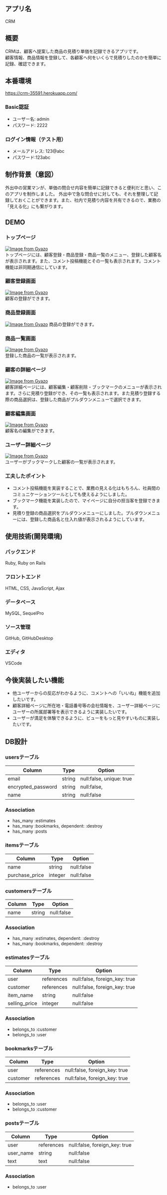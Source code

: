 ## アプリ名
CRM
## 概要
CRMは、顧客へ提案した商品の見積り単価を記録できるアプリです。  
顧客情報、商品情報を登録して、各顧客へ何をいくらで見積りしたのかを簡単に記録、確認できます。
## 本番環境
https://crm-35591.herokuapp.com/  
### Basic認証
- ユーザー名: admin
- パスワード: 2222  
### ログイン情報（テスト用）
- メールアドレス: 123@abc
- パスワード:123abc
## 制作背景（意図）  
外出中の営業マンが、単価の問合せ内容を簡単に記録できると便利だと思い、このアプリを制作しました。
外出中で急な問合せに対しても、それを整理して記録しておくことができます。また、社内で見積り内容を共有できるので、業務の「見える化」にも繋がります。
## DEMO  
### トップページ  
[![Image from Gyazo](https://i.gyazo.com/499201ff1ec48c0e4ac28789772b80f3.png)](https://gyazo.com/499201ff1ec48c0e4ac28789772b80f3)  
トップページには、顧客登録・商品登録・商品一覧のメニュー、登録した顧客名が表示されます。また、コメント投稿機能とその一覧も表示されます。コメント機能は非同期通信にしています。  
### 顧客登録画面  
[![Image from Gyazo](https://i.gyazo.com/14f3a710213c6d7eb64749c49282369c.png)](https://gyazo.com/14f3a710213c6d7eb64749c49282369c)  
顧客の登録ができます。  
### 商品登録画面  
[![Image from Gyazo](https://i.gyazo.com/0cc3c8587351b9fbb7575604a9db281f.png)](https://gyazo.com/0cc3c8587351b9fbb7575604a9db281f)
商品の登録ができます。  
### 商品一覧画面  
[![Image from Gyazo](https://i.gyazo.com/ef3ca4b80f5f060c677076292546c3d8.png)](https://gyazo.com/ef3ca4b80f5f060c677076292546c3d8)  
登録した商品の一覧が表示されます。  
### 顧客の詳細ページ  
[![Image from Gyazo](https://i.gyazo.com/ba931a37ce57d9bed5b3dac854c566a3.png)](https://gyazo.com/ba931a37ce57d9bed5b3dac854c566a3)  
顧客詳細ページには、顧客編集・顧客削除・ブックマークのメニューが表示されます。さらに見積り登録ができ、その一覧も表示されます。また見積り登録する際の商品選択は、登録した商品がプルダウンメニューで選択できます。  
### 顧客編集画面  
[![Image from Gyazo](https://i.gyazo.com/eaa4225fcfa2733b9a502dda66dd6f4a.png)](https://gyazo.com/eaa4225fcfa2733b9a502dda66dd6f4a)  
顧客名の編集ができます。  
### ユーザー詳細ページ  
[![Image from Gyazo](https://i.gyazo.com/4b9d1919f6a83e6580be8576f8625eb0.png)](https://gyazo.com/4b9d1919f6a83e6580be8576f8625eb0)  
ユーザーがブックマークした顧客の一覧が表示されます。
### 工夫したポイント  
- コメント投稿機能を実装することで、業務の見える化はもちろん、社員間のコミュニケーションツールとしても使えるようにしました。  
- ブックマーク機能を実装したので、マイページに自分の担当客を登録できます。  
- 見積り登録の商品選択をプルダウンメニューにしました。プルダウンメニューには、登録した商品名と仕入れ値が表示されるようにしています。  
## 使用技術(開発環境)  
### バックエンド  
Ruby, Ruby on Rails  
### フロントエンド
HTML, CSS, JavaScript, Ajax  
### データベース  
MySQL, SequelPro  
### ソース管理  
GitHub, GitHubDesktop  
### エディタ  
VSCode  
## 今後実装したい機能  
- 他ユーザーからの反応がわかるように、コメントへの「いいね」機能を追加したいです。
- 顧客詳細ページに所在地・電話番号等の会社情報を、ユーザー詳細ページにユーザーの所属部署等を表示できるように実装したいです。
- ユーザーが満足を体験できるように、ビューをもっと見やすいものに実装したいです。   
## DB設計  
### usersテーブル
| Column             | Type   | Option                   |
| ------------------ | ------ | ------------------------ |
| email              | string | null:false, unique: true |
| encrypted_password | string | null:false,              |
| name               | string | null:false               |  
### Association
- has_many :estimates
- has_many :bookmarks, dependent: :destroy
- has_many :posts  
### itemsテーブル
| Column                 | Type       | Option                        |
| ---------------------- | ---------- | ----------------------------- |
| name                   | string     | null:false                    |
| purchase_price         | integer    | null:false                    |  
### customersテーブル
| Column        | Type       | Option                        |
| ------------- | ---------- | ----------------------------- |
| name          | string     | null:false                    |  
### Association
- has_many :estimates, dependent: :destroy
- has_many :bookmarks, dependent: :destroy  
### estimatesテーブル
| Column        | Type       | Option                        |
| ------------- | ---------- | ----------------------------- |
| user          | references | null:false, foreign_key: true |
| customer      | references | null:false, foreign_key: true |
| item_name     | string     | null:false                    |
| selling_price | integer    | null:false                    |  
### Association
- belongs_to :customer
- belongs_to :user  
### bookmarksテーブル
| Column        | Type       | Option                        |
| ------------- | ---------- | ----------------------------- |
| user          | references | null:false, foreign_key: true |
| customer      | references | null:false, foreign_key: true |
### Association
- belongs_to :user
- belongs_to :customer  
### postsテーブル
| Column        | Type       | Option                        |
| ------------- | ---------- | ----------------------------- |
| user          | references | null:false, foreign_key: true |
| user_name     | string     | null:false                    |
| text          | text       | null:false                    |  
### Association
- belongs_to :user